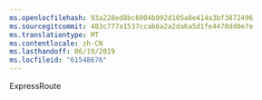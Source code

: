 ```yaml
---
ms.openlocfilehash: 93a228ed8bc6004b092d105a8e414a3bf3872496
ms.sourcegitcommit: 483c777a1537ccab6a2a2da6a5d1fe4470dd0e7e
ms.translationtype: MT
ms.contentlocale: zh-CN
ms.lasthandoff: 06/19/2019
ms.locfileid: "61548676"
---
```

ExpressRoute